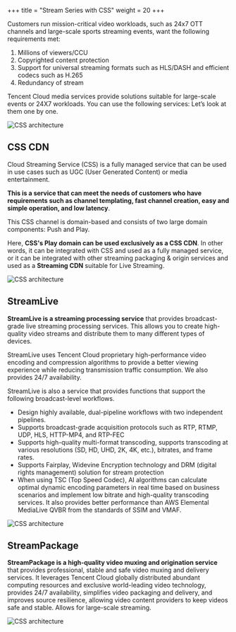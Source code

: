 +++
title = "Stream Series with CSS"
weight = 20
+++

Customers run mission-critical video workloads, such as 24x7 OTT channels and large-scale sports streaming events, want the following requirements met:

1. Millions of viewers/CCU
2. Copyrighted content protection
3. Support for universal streaming formats such as HLS/DASH and efficient codecs such as H.265
4. Redundancy of stream

Tencent Cloud media services provide solutions suitable for large-scale events or 24X7 workloads. You can use the following services: Let’s look at them one by one.

![CSS architecture](/images/stream-css/stream-workflow-en.png)

## CSS CDN

Cloud Streaming Service (CSS) is a fully managed service that can be used in use cases such as UGC (User Generated Content) or media entertainment.

**This is a service that can meet the needs of customers who have requirements such as channel templating, fast channel creation, easy and simple operation, and low latency**.

This CSS channel is domain-based and consists of two large domain components: Push and Play.

Here, **CSS's Play domain can be used exclusively as a CSS CDN**. In other words, it can be integrated with CSS and used as a fully managed service, or it can be integrated with other streaming packaging & origin services and used as a **Streaming CDN** suitable for Live Streaming.

![CSS architecture](/images/stream-css/css-as-a-live-cdn.png)

## StreamLive

**StreamLive is a streaming processing service** that provides broadcast-grade live streaming processing services. This allows you to create high-quality video streams and distribute them to many different types of devices.

StreamLive uses Tencent Cloud proprietary high-performance video encoding and compression algorithms to provide a better viewing experience while reducing transmission traffic consumption. We also provides 24/7 availability.

StreamLive is also a service that provides functions that support the following broadcast-level workflows.

- Design highly available, dual-pipeline workflows with two independent pipelines.
- Supports broadcast-grade acquisition protocols such as RTP, RTMP, UDP, HLS, HTTP-MP4, and RTP-FEC
- Supports high-quality multi-format transcoding, supports transcoding at various resolutions (SD, HD, UHD, 2K, 4K, etc.), bitrates, and frame rates.
- Supports Fairplay, Widevine Encryption technology and DRM (digital rights management) solution for stream protection
- When using TSC (Top Speed Codec), AI algorithms can calculate optimal dynamic encoding parameters in real time based on business scenarios and implement low bitrate and high-quality transcoding services. It also provides better performance than AWS Elemental MediaLive QVBR from the standards of SSIM and VMAF.

![CSS architecture](/images/stream-css/stream-live-arch.png?width=40vw&classes=left)

## StreamPackage

**StreamPackage is a high-quality video muxing and origination service** that provides professional, stable and safe video muxing and delivery services.
It leverages Tencent Cloud globally distributed abundant computing resources and exclusive world-leading video technology, provides 24/7 availability, simplifies video packaging and delivery, and improves source resilience, allowing video content providers to keep videos safe and stable. Allows for large-scale streaming.

![CSS architecture](/images/stream-css/stream-package-arch.png?width=40vw&classes=left)

